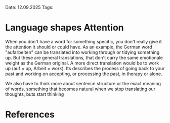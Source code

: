 Date: 12.09.2025
Tags: 

# Language shapes Attention

When you don't have a word for something specific, you don't really give it the attention it should or could have. As an example, the German word "aufarbeiten" can be translated into working through or tidying something up. But these are general translations, that don't carry the same emotionale weight as the German original. A more direct translation would be to work up (auf = up, Arbeit = work). Its describes the process of going back to your past and working on accepting, or processing the past, in therapy or alone.

We also have to think more about sentence structure or the exact meaning of words, something that becomes natural when we stop translating our thoughts, buts start thinking 
# References